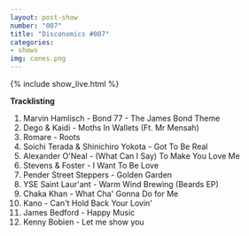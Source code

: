 ```yaml
---
layout: post-show
number: "007"
title: "Disconomics #007"
categories:
- shows
img: cones.png
---
```


{% include show_live.html %}

**Tracklisting**

1. Marvin Hamlisch - Bond 77 - The James Bond Theme
1. Dego & Kaidi - Moths In Wallets (Ft. Mr Mensah)
1. Romare - Roots
1. Soichi Terada & Shinichiro Yokota - Got To Be Real
1. Alexander O'Neal - (What Can I Say) To Make You Love Me
1. Stevens & Foster - I Want To Be Love
1. Pender Street Steppers - Golden Garden
1. YSE Saint Laur'ant - Warm Wind Brewing (Beards EP)
1. Chaka Khan - What Cha' Gonna Do for Me
1. Kano - Can't Hold Back Your Lovin'
1. James Bedford - Happy Music
1. Kenny Bobien - Let me show you
